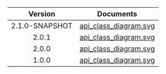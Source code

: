| Version | Documents |
|:---:|---|
| 2.1.0-SNAPSHOT |[api_class_diagram.svg](2.1.0-SNAPSHOT/api_class_diagram.svg)<br/>|
| 2.0.1 |[api_class_diagram.svg](2.0.1/api_class_diagram.svg)<br/>|
| 2.0.0 |[api_class_diagram.svg](2.0.0/api_class_diagram.svg)<br/>|
| 1.0.0 |[api_class_diagram.svg](1.0.0/api_class_diagram.svg)<br/>|
